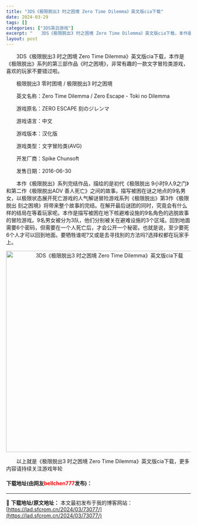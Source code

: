 ```yaml
---
title: "3DS《极限脱出3 时之困境 Zero Time Dilemma》英文版cia下载"
date: 2024-03-29
tags: []
categories: ["3DS英日游戏"]
excerpt: "　　3DS《极限脱出3 时之困境 Zero Time Dilemma》英文版cia下载，本作是《极限脱出》系列的第三部作品《时之困境》，非常有趣的一款文字冒险类游戏，喜欢的玩家不要错过啦。 　　极限脱出3 零时困境 / 极限脱出3 时之困境 　　英文名称：Zero Time Dilemma / Ze&hellip;"
layout: post
---
```


 <p>　　3DS《极限脱出3 时之困境 Zero Time Dilemma》英文版cia下载，本作是《极限脱出》系列的第三部作品《时之困境》，非常有趣的一款文字冒险类游戏，喜欢的玩家不要错过啦。</p> <p>　　极限脱出3 零时困境 / 极限脱出3 时之困境</p> <p>　　英文名称：Zero Time Dilemma / Zero Escape - Toki no Dilemma</p> <p>　　游戏原名：ZERO ESCAPE 刻のジレンマ</p> <p>　　游戏语言：中文</p> <p>　　游戏版本：汉化版</p> <p>　　游戏类型：文字冒险类(AVG)</p> <p>　　开发厂商：Spike Chunsoft</p> <p>　　发售日期：2016-06-30</p> <p>　　本作《极限脱出》系列完结作品，描绘的是初代《极限脱出 9小时9人9之门》和第二作《极限脱出ADV 善人死亡》之间的故事。描写被困在谜之地点的9名男女，以极限状态展开死亡游戏的人气解谜冒险游戏系列《极限脱出》第3作《极限脱出 刻之困境》将带来整个故事的完结。在解开最后谜团的同时，究竟会有什么样的结局在等着玩家呢。本作是描写被困在地下核避难设施的9名角色的逃脱故事的冒险游戏。9名男女被分为3队，他们分别被关在避难设施的3个区域。回到地面需要6个密码，但需要在一个人死亡后，才会公开一个秘密。也就是说，至少要死6个人才可以回到地面。要牺牲谁呢?又或是去寻找别的方法吗?选择权都在玩家手上。</p> <p align="center"><img align="" border="0" src="https://lad.sfcrom.cn/wp-content/uploads/2024/03/20240329_660632734395f.jpg" width="548" alt="3DS《极限脱出3 时之困境 Zero Time Dilemma》英文版cia下载" /></p> <p>　　以上就是《极限脱出3 时之困境 Zero Time Dilemma》英文版cia下载，更多内容请持续关注游戏年轮</p> <p><h4>下载地址(由网友<font color="red">bellchen777</font>发布)：</h4></p> 

---
📖 **下载地址/原文地址：** 本文最初发布于我的博客网站：[https://lad.sfcrom.cn/2024/03/73077/](https://lad.sfcrom.cn/2024/03/73077/)
